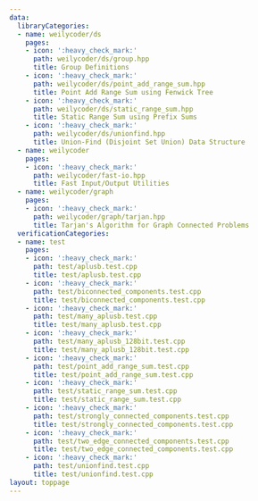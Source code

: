```yaml
---
data:
  libraryCategories:
  - name: weilycoder/ds
    pages:
    - icon: ':heavy_check_mark:'
      path: weilycoder/ds/group.hpp
      title: Group Definitions
    - icon: ':heavy_check_mark:'
      path: weilycoder/ds/point_add_range_sum.hpp
      title: Point Add Range Sum using Fenwick Tree
    - icon: ':heavy_check_mark:'
      path: weilycoder/ds/static_range_sum.hpp
      title: Static Range Sum using Prefix Sums
    - icon: ':heavy_check_mark:'
      path: weilycoder/ds/unionfind.hpp
      title: Union-Find (Disjoint Set Union) Data Structure
  - name: weilycoder
    pages:
    - icon: ':heavy_check_mark:'
      path: weilycoder/fast-io.hpp
      title: Fast Input/Output Utilities
  - name: weilycoder/graph
    pages:
    - icon: ':heavy_check_mark:'
      path: weilycoder/graph/tarjan.hpp
      title: Tarjan's Algorithm for Graph Connected Problems
  verificationCategories:
  - name: test
    pages:
    - icon: ':heavy_check_mark:'
      path: test/aplusb.test.cpp
      title: test/aplusb.test.cpp
    - icon: ':heavy_check_mark:'
      path: test/biconnected_components.test.cpp
      title: test/biconnected_components.test.cpp
    - icon: ':heavy_check_mark:'
      path: test/many_aplusb.test.cpp
      title: test/many_aplusb.test.cpp
    - icon: ':heavy_check_mark:'
      path: test/many_aplusb_128bit.test.cpp
      title: test/many_aplusb_128bit.test.cpp
    - icon: ':heavy_check_mark:'
      path: test/point_add_range_sum.test.cpp
      title: test/point_add_range_sum.test.cpp
    - icon: ':heavy_check_mark:'
      path: test/static_range_sum.test.cpp
      title: test/static_range_sum.test.cpp
    - icon: ':heavy_check_mark:'
      path: test/strongly_connected_components.test.cpp
      title: test/strongly_connected_components.test.cpp
    - icon: ':heavy_check_mark:'
      path: test/two_edge_connected_components.test.cpp
      title: test/two_edge_connected_components.test.cpp
    - icon: ':heavy_check_mark:'
      path: test/unionfind.test.cpp
      title: test/unionfind.test.cpp
layout: toppage
---
```

